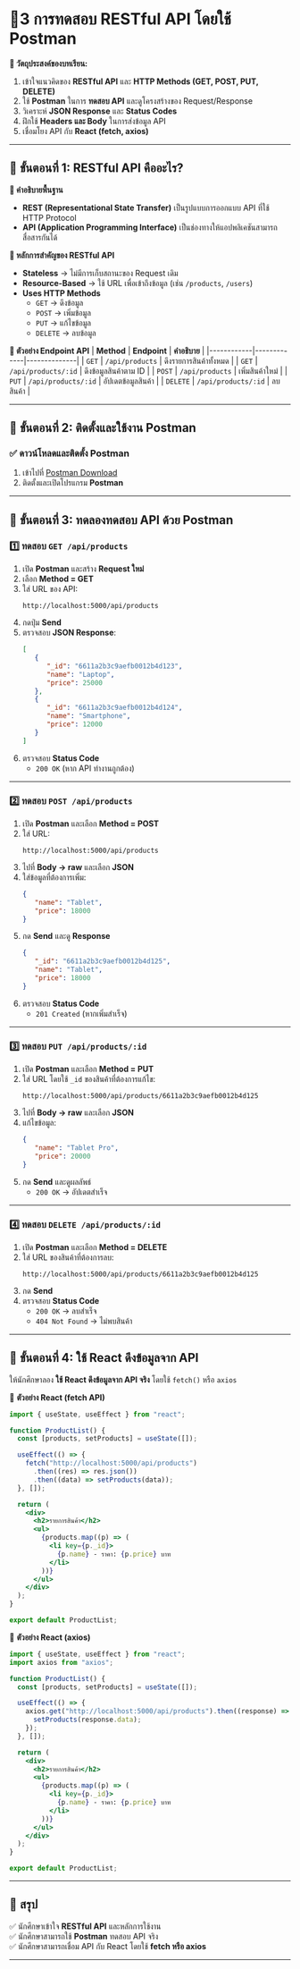 # **📌3 การทดสอบ RESTful API โดยใช้ Postman**
**🔹 วัตถุประสงค์ของบทเรียน:**  
1. เข้าใจแนวคิดของ **RESTful API** และ **HTTP Methods (GET, POST, PUT, DELETE)**
2. ใช้ **Postman** ในการ **ทดสอบ API** และดูโครงสร้างของ Request/Response
3. วิเคราะห์ **JSON Response** และ **Status Codes**
4. ฝึกใช้ **Headers และ Body** ในการส่งข้อมูล API
5. เชื่อมโยง API กับ **React (fetch, axios)**

---

## **📍 ขั้นตอนที่ 1: RESTful API คืออะไร?**
**📌 คำอธิบายพื้นฐาน**  
- **REST (Representational State Transfer)** เป็นรูปแบบการออกแบบ API ที่ใช้ HTTP Protocol
- **API (Application Programming Interface)** เป็นช่องทางให้แอปพลิเคชันสามารถสื่อสารกันได้

**📌 หลักการสำคัญของ RESTful API**
- **Stateless** → ไม่มีการเก็บสถานะของ Request เดิม
- **Resource-Based** → ใช้ URL เพื่อเข้าถึงข้อมูล (เช่น `/products`, `/users`)
- **Uses HTTP Methods**
  - `GET` → ดึงข้อมูล
  - `POST` → เพิ่มข้อมูล
  - `PUT` → แก้ไขข้อมูล
  - `DELETE` → ลบข้อมูล

**📌 ตัวอย่าง Endpoint API**
| **Method** | **Endpoint** | **คำอธิบาย** |
|------------|-------------|--------------|
| `GET` | `/api/products` | ดึงรายการสินค้าทั้งหมด |
| `GET` | `/api/products/:id` | ดึงข้อมูลสินค้าตาม ID |
| `POST` | `/api/products` | เพิ่มสินค้าใหม่ |
| `PUT` | `/api/products/:id` | อัปเดตข้อมูลสินค้า |
| `DELETE` | `/api/products/:id` | ลบสินค้า |

---

## **📍 ขั้นตอนที่ 2: ติดตั้งและใช้งาน Postman**
### **✅ ดาวน์โหลดและติดตั้ง Postman**
1. เข้าไปที่ [Postman Download](https://www.postman.com/downloads/)
2. ติดตั้งและเปิดโปรแกรม **Postman**

---

## **📍 ขั้นตอนที่ 3: ทดลองทดสอบ API ด้วย Postman**
### **1️⃣ ทดสอบ `GET /api/products`**
1. เปิด **Postman** และสร้าง **Request ใหม่**
2. เลือก **Method = GET**
3. ใส่ URL ของ API:
   ```
   http://localhost:5000/api/products
   ```
4. กดปุ่ม **Send**
5. ตรวจสอบ **JSON Response**:
   ```json
   [
      {
         "_id": "6611a2b3c9aefb0012b4d123",
         "name": "Laptop",
         "price": 25000
      },
      {
         "_id": "6611a2b3c9aefb0012b4d124",
         "name": "Smartphone",
         "price": 12000
      }
   ]
   ```
6. ตรวจสอบ **Status Code**
   - `200 OK` (หาก API ทำงานถูกต้อง)

---

### **2️⃣ ทดสอบ `POST /api/products`**
1. เปิด **Postman** และเลือก **Method = POST**
2. ใส่ URL:
   ```
   http://localhost:5000/api/products
   ```
3. ไปที่ **Body → raw** และเลือก **JSON**
4. ใส่ข้อมูลที่ต้องการเพิ่ม:
   ```json
   {
      "name": "Tablet",
      "price": 18000
   }
   ```
5. กด **Send** และดู **Response**
   ```json
   {
      "_id": "6611a2b3c9aefb0012b4d125",
      "name": "Tablet",
      "price": 18000
   }
   ```
6. ตรวจสอบ **Status Code**
   - `201 Created` (หากเพิ่มสำเร็จ)

---

### **3️⃣ ทดสอบ `PUT /api/products/:id`**
1. เปิด **Postman** และเลือก **Method = PUT**
2. ใส่ URL โดยใช้ `_id` ของสินค้าที่ต้องการแก้ไข:
   ```
   http://localhost:5000/api/products/6611a2b3c9aefb0012b4d125
   ```
3. ไปที่ **Body → raw** และเลือก **JSON**
4. แก้ไขข้อมูล:
   ```json
   {
      "name": "Tablet Pro",
      "price": 20000
   }
   ```
5. กด **Send** และดูผลลัพธ์
   - `200 OK` → อัปเดตสำเร็จ

---

### **4️⃣ ทดสอบ `DELETE /api/products/:id`**
1. เปิด **Postman** และเลือก **Method = DELETE**
2. ใส่ URL ของสินค้าที่ต้องการลบ:
   ```
   http://localhost:5000/api/products/6611a2b3c9aefb0012b4d125
   ```
3. กด **Send**
4. ตรวจสอบ **Status Code**
   - `200 OK` → ลบสำเร็จ
   - `404 Not Found` → ไม่พบสินค้า

---

## **📍 ขั้นตอนที่ 4: ใช้ React ดึงข้อมูลจาก API**
ให้นักศึกษาลอง **ใช้ React ดึงข้อมูลจาก API จริง** โดยใช้ `fetch()` หรือ `axios`

📌 **ตัวอย่าง React (fetch API)**
```jsx
import { useState, useEffect } from "react";

function ProductList() {
  const [products, setProducts] = useState([]);

  useEffect(() => {
    fetch("http://localhost:5000/api/products")
      .then((res) => res.json())
      .then((data) => setProducts(data));
  }, []);

  return (
    <div>
      <h2>รายการสินค้า</h2>
      <ul>
        {products.map((p) => (
          <li key={p._id}>
            {p.name} - ราคา: {p.price} บาท
          </li>
        ))}
      </ul>
    </div>
  );
}

export default ProductList;
```

📌 **ตัวอย่าง React (axios)**
```jsx
import { useState, useEffect } from "react";
import axios from "axios";

function ProductList() {
  const [products, setProducts] = useState([]);

  useEffect(() => {
    axios.get("http://localhost:5000/api/products").then((response) => {
      setProducts(response.data);
    });
  }, []);

  return (
    <div>
      <h2>รายการสินค้า</h2>
      <ul>
        {products.map((p) => (
          <li key={p._id}>
            {p.name} - ราคา: {p.price} บาท
          </li>
        ))}
      </ul>
    </div>
  );
}

export default ProductList;
```

---

## **📍 สรุป**
✅ นักศึกษาเข้าใจ **RESTful API** และหลักการใช้งาน  
✅ นักศึกษาสามารถใช้ **Postman** ทดสอบ API จริง  
✅ นักศึกษาสามารถเชื่อม API กับ React โดยใช้ **fetch หรือ axios**  

---
